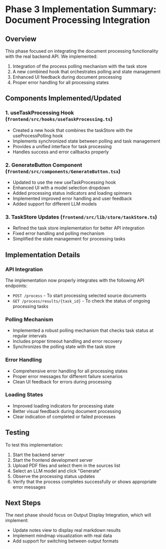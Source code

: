 # Phase 3 Implementation Summary: Document Processing Integration

## Overview
This phase focused on integrating the document processing functionality with the real backend API. We implemented:

1. Integration of the process polling mechanism with the task store
2. A new combined hook that orchestrates polling and state management
3. Enhanced UI feedback during document processing
4. Proper error handling for all processing states

## Components Implemented/Updated

### 1. useTaskProcessing Hook (`frontend/src/hooks/useTaskProcessing.ts`)
- Created a new hook that combines the taskStore with the useProcessPolling hook
- Implements synchronized state between polling and task management
- Provides a unified interface for task processing
- Handles success and error callbacks properly

### 2. GenerateButton Component (`frontend/src/components/GenerateButton.tsx`)
- Updated to use the new useTaskProcessing hook
- Enhanced UI with a model selection dropdown
- Added processing status indicators and loading spinners
- Implemented improved error handling and user feedback
- Added support for different LLM models

### 3. TaskStore Updates (`frontend/src/lib/store/taskStore.ts`)
- Refined the task store implementation for better API integration
- Fixed error handling and polling mechanism
- Simplified the state management for processing tasks

## Implementation Details

### API Integration
The implementation now properly integrates with the following API endpoints:
- `POST /process` - To start processing selected source documents
- `GET /process/results/{task_id}` - To check the status of ongoing processing tasks

### Polling Mechanism
- Implemented a robust polling mechanism that checks task status at regular intervals
- Includes proper timeout handling and error recovery
- Synchronizes the polling state with the task store

### Error Handling
- Comprehensive error handling for all processing states
- Proper error messages for different failure scenarios
- Clean UI feedback for errors during processing

### Loading States
- Improved loading indicators for processing state
- Better visual feedback during document processing
- Clear indication of completed or failed processes

## Testing
To test this implementation:
1. Start the backend server
2. Start the frontend development server
3. Upload PDF files and select them in the sources list
4. Select an LLM model and click "Generate"
5. Observe the processing status updates
6. Verify that the process completes successfully or shows appropriate error messages

## Next Steps
The next phase should focus on Output Display Integration, which will implement:
- Update notes view to display real markdown results
- Implement mindmap visualization with real data
- Add support for switching between output formats 